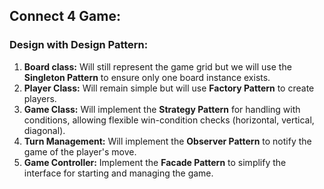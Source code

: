 ## Connect 4 Game:

### Design with Design Pattern:
1. **Board class:** Will still represent the game grid but we will use the **Singleton Pattern** to ensure only one board instance exists.
2. **Player Class:** Will remain simple but will use **Factory Pattern** to create players.
3. **Game Class:** Will implement the **Strategy Pattern** for handling with conditions, allowing flexible win-condition checks (horizontal, vertical, diagonal).
4. **Turn Management:** Will implement the **Observer Pattern** to notify the game of the player's move.
5. **Game Controller:** Implement the **Facade Pattern** to simplify the interface for starting and managing the game.
